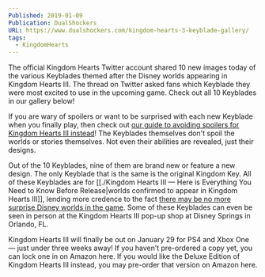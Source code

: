 ```yaml
---
Published: 2019-01-09
Publication: DualShockers
URL: https://www.dualshockers.com/kingdom-hearts-3-keyblade-gallery/
tags:
  - KingdomHearts
---
```

The official Kingdom Hearts Twitter account shared 10 new images today of the various Keyblades themed after the Disney worlds appearing in Kingdom Hearts III. The thread on Twitter asked fans which Keyblade they were most excited to use in the upcoming game. Check out all 10 Keyblades in our gallery below!

If you are wary of spoilers or want to be surprised with each new Keyblade when you finally play, then check out [our guide to avoiding spoilers for Kingdom Hearts III instead](https://www.dualshockers.com/kingdom-hearts-iii-3-leak-spoiler-block-guide/)! The Keyblades themselves don't spoil the worlds or stories themselves. Not even their abilities are revealed, just their designs.

Out of the 10 Keyblades, nine of them are brand new or feature a new design. The only Keyblade that is the same is the original Kingdom Key. All of these Keyblades are for [[./Kingdom Hearts III — Here is Everything You Need to Know Before Release|worlds confirmed to appear in Kingdom Hearts III]], lending more credence to the fact [there may be no more surprise Disney worlds in the game](https://www.dualshockers.com/kingdom-hearts-iii-surprise-disney-worlds/). Some of these Keyblades can even be seen in person at the Kingdom Hearts III pop-up shop at Disney Springs in Orlando, FL.

Kingdom Hearts III will finally be out on January 29 for PS4 and Xbox One — just under three weeks away! If you haven’t pre-ordered a copy yet, you can lock one in on Amazon here. If you would like the Deluxe Edition of Kingdom Hearts III instead, you may pre-order that version on Amazon here.